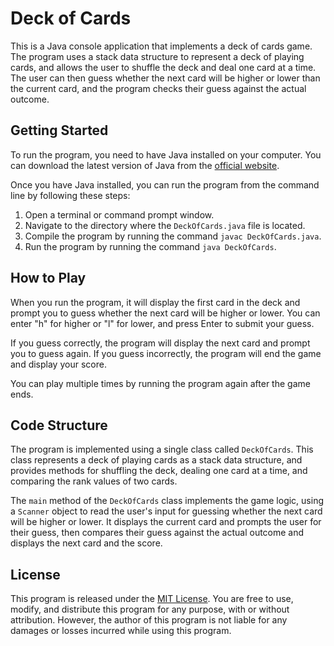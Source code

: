 # Deck of Cards

This is a Java console application that implements a deck of cards game. The program uses a stack data structure to represent a deck of playing cards, and allows the user to shuffle the deck and deal one card at a time. The user can then guess whether the next card will be higher or lower than the current card, and the program checks their guess against the actual outcome.

## Getting Started

To run the program, you need to have Java installed on your computer. You can download the latest version of Java from the [official website](https://www.java.com/en/download/).

Once you have Java installed, you can run the program from the command line by following these steps:

1. Open a terminal or command prompt window.
2. Navigate to the directory where the `DeckOfCards.java` file is located.
3. Compile the program by running the command `javac DeckOfCards.java`.
4. Run the program by running the command `java DeckOfCards`.

## How to Play

When you run the program, it will display the first card in the deck and prompt you to guess whether the next card will be higher or lower. You can enter "h" for higher or "l" for lower, and press Enter to submit your guess.

If you guess correctly, the program will display the next card and prompt you to guess again. If you guess incorrectly, the program will end the game and display your score.

You can play multiple times by running the program again after the game ends.

## Code Structure

The program is implemented using a single class called `DeckOfCards`. This class represents a deck of playing cards as a stack data structure, and provides methods for shuffling the deck, dealing one card at a time, and comparing the rank values of two cards.

The `main` method of the `DeckOfCards` class implements the game logic, using a `Scanner` object to read the user's input for guessing whether the next card will be higher or lower. It displays the current card and prompts the user for their guess, then compares their guess against the actual outcome and displays the next card and the score.

## License

This program is released under the [MIT License](LICENSE). You are free to use, modify, and distribute this program for any purpose, with or without attribution. However, the author of this program is not liable for any damages or losses incurred while using this program.
